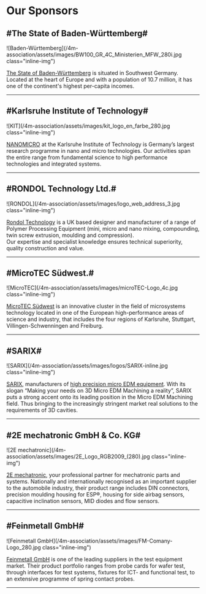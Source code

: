 # Our Sponsors

## #The State of Baden-Württemberg#

![Baden-Württemberg](/4m-association/assets/images/BW100_GR_4C_Ministerien_MFW_280i.jpg class="inline-img")  

[The State of Baden-Württemberg](http://www.baden-wuerttemberg.de/en/index.html) is situated in Southwest Germany. Located at the heart of Europe and with a population of 10.7 million, it has one of the continent's highest per-capita incomes. 

 
-------------------------------------------------------------------
 
## #Karlsruhe Institute of Technology#

![KIT](/4m-association/assets/images/kit_logo_en_farbe_280.jpg class="inline-img")

[NANOMICRO](http://www.nmp.kit.edu) at the Karlsruhe Institute of Technology is Germany’s largest research programme in nano and micro technologies. Our activities span the entire range from fundamental science to high performance technologies and integrated systems.

------------------------------------------------

## #RONDOL Technology Ltd.#

![RONDOL](/4m-association/assets/images/logo_web_address_3.jpg class="inline-img")

[Rondol Technology](http://www.rondol.com/) is a UK based designer and manufacturer of a range of Polymer Processing Equipment (mini, micro and nano mixing, compounding, twin screw extrusion, moulding and compression).  
Our expertise and specialist knowledge ensures technical superiority, quality construction and value.  

------------------------------------------------

## #MicroTEC Südwest.#

![MicroTEC](/4m-association/assets/images/microTEC-Logo_4c.jpg class="inline-img")

[MicroTEC Südwest](http://microtec-suedwest.de/cms/front_content.php?changelang=2) is an innovative cluster in the field of microsystems technology located in one of the European high-performance areas of science and industry, that includes the four regions of Karlsruhe, Stuttgart, Villingen-Schwenningen and Freiburg.
 
 
-----------------------------------------------  
  
## #SARIX#

![SARIX](/4m-association/assets/images/logos/SARIX-inline.jpg class="inline-img")

[SARIX](http://sarix.com/), manufacturers of [high precision micro EDM equipment](/node/75). With its slogan “Making your needs on 3D Micro EDM Machining a reality”, SARIX puts a strong accent onto its leading position in the Micro EDM Machining field. Thus bringing to the increasingly stringent market real solutions to the requirements of 3D cavities. 

-------------------
  
## #2E mechatronic GmbH & Co. KG#

![2E mechatronic](/4m-association/assets/images/2E_Logo_RGB2009_(280).jpg class="inline-img")

[2E mechatronic](http://www.2e-mechatronic.de/en/), your professional partner for mechatronic parts and systems. Nationally and internationally recognised as an important supplier to the automobile industry, their product range includes DIN connectors, precision moulding housing for ESP®, housing for side airbag sensors, capacitive inclination sensors, MID diodes and flow sensors.


-------------------

## #Feinmetall GmbH#

![Feinmetall GmbH](/4m-association/assets/images/FM-Comany-Logo_280.jpg class="inline-img")

[Feinmetall GmbH](http://www.feinmetall.de/) is one of the leading suppliers in the test equipment market. Their product portfolio ranges from probe cards for wafer test, through interfaces for test systems, fixtures for ICT- and functional test, to an extensive programme of spring contact probes. 

-------------------
